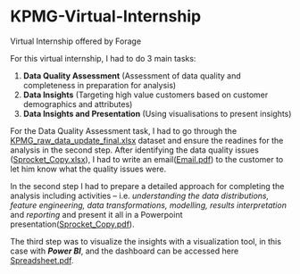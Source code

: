 # KPMG-Virtual-Internship
Virtual Internship offered by Forage

For this virtual internship, I had to do 3 main tasks:
1. __Data Quality Assessment__ (Assessment of data quality and completeness in preparation for analysis)
2. __Data Insights__ (Targeting high value customers based on customer demographics and attributes)
3. __Data Insights and Presentation__ (Using visualisations to present insights)

For the Data Quality Assessment task, I had to go through the [KPMG_raw_data_update_final.xlsx](https://github.com/Kal-Sel/KPMG-Virtual-Internship/blob/main/KPMG_raw_data_update_final.xlsx) dataset and ensure the readines for the analysis in the second step. After identifying the data quality issues ([Sprocket_Copy.xlsx](https://github.com/Kal-Sel/KPMG-Virtual-Internship/blob/main/Sprocket_Copy.xlsx)), I had to write an email([Email.pdf](https://github.com/Kal-Sel/KPMG-Virtual-Internship/blob/main/Email.pdf)) to the customer to let him know what the quality issues were.

In the second step I had to prepare a detailed approach for completing the analysis including activities – i.e. *understanding the data distributions, feature engineering, data transformations, modelling, results interpretation* and *reporting* and present it all in a Powerpoint presentation([Sprocket_Copy.pdf](https://github.com/Kal-Sel/KPMG-Virtual-Internship/blob/main/Sprocket_Copy.pdf)).  

The third step was to visualize the insights with a visualization tool, in this case with __*Power BI*__, and the dashboard can be accessed here [Spreadsheet.pdf](https://github.com/Kal-Sel/KPMG-Virtual-Internship/blob/main/Spreadsheet.pdf).
